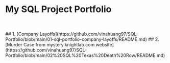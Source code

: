 # My SQL Project Portfolio
</br>
</br>
## 1. [Company Layoffs](https://github.com/vinahuang97/SQL-Portfolio/blob/main/01-sql-portfolio-company-layoffs/README.md)
## 2. [Murder Case from mystery.knightlab.com website](https://github.com/vinahuang97/SQL-Portfolio/blob/main/02%20SQL%20Texas%20Death%20Row/README.md)
